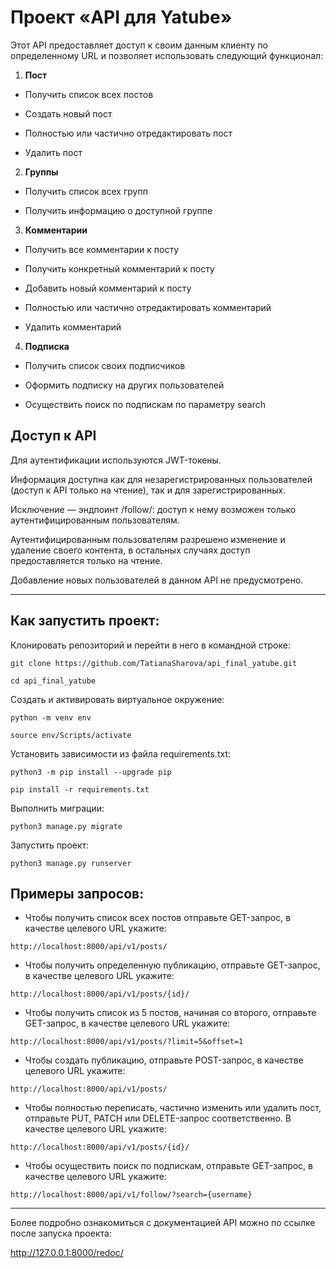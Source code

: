 **Проект «API для Yatube»**
===========
Этот API предоставляет доступ к своим данным клиенту по определенному URL и позволяет использовать следующий функционал:

1. **Пост**

- Получить список всех постов

- Создать новый пост

- Полностью или частично отредактировать пост

- Удалить пост

2. **Группы**

- Получить список всех групп

- Получить информацию о доступной группе

3. **Комментарии**

- Получить все комментарии к посту

- Получить конкретный комментарий к посту

- Добавить новый комментарий к посту

- Полностью или частично отредактировать комментарий

- Удалить комментарий

4. **Подписка**

- Получить список своих подписчиков

- Оформить подписку на других пользователей
  
- Осуществить поиск по подпискам по параметру search

**Доступ к API**
-----------
Для аутентификации используются JWT-токены.

Информация доступна как для незарегистрированных пользователей (доступ к API только на чтение), так и для зарегистрированных.

Исключение — эндпоинт /follow/: доступ к нему возможен только аутентифицированным пользователям.

Аутентифицированным пользователям разрешено изменение и удаление своего контента, в остальных случаях доступ предоставляется только на чтение.

Добавление новых пользователей в данном API не предусмотрено.
____
**Как запустить проект:**
-----------
Клонировать репозиторий и перейти в него в командной строке:

```
git clone https://github.com/TatianaSharova/api_final_yatube.git
```
```
cd api_final_yatube
```

Cоздать и активировать виртуальное окружение:
```
python -m venv env
```
```
source env/Scripts/activate
```
Установить зависимости из файла requirements.txt:
```
python3 -m pip install --upgrade pip
```
```
pip install -r requirements.txt
```
Выполнить миграции:
```
python3 manage.py migrate
```
Запустить проект:
```
python3 manage.py runserver
```

**Примеры запросов:**
-----------
- Чтобы получить список всех постов отправьте GET-запрос, в качестве целевого URL укажите:
```
http://localhost:8000/api/v1/posts/
```
- Чтобы получить определенную публикацию, отправьте GET-запрос, в качестве целевого URL укажите:
```
http://localhost:8000/api/v1/posts/{id}/
```
- Чтобы получить список из 5 постов, начиная со второго, отправьте GET-запрос, в качестве целевого URL укажите:
```
http://localhost:8000/api/v1/posts/?limit=5&offset=1
```
- Чтобы создать публикацию, отправьте POST-запрос, в качестве целевого URL укажите:
```
http://localhost:8000/api/v1/posts/
```
- Чтобы полностью переписать, частично изменить или удалить пост, отправьте PUT, PATCH или DELETE-запрос соответственно. В качестве целевого URL укажите:
```
http://localhost:8000/api/v1/posts/{id}/
```
- Чтобы осуществить поиск по подпискам, отправьте GET-запрос, в качестве целевого URL укажите:
```
http://localhost:8000/api/v1/follow/?search={username}
```
____

Более подробно ознакомиться с документацией API можно по ссылке после запуска проекта:

http://127.0.0.1:8000/redoc/
